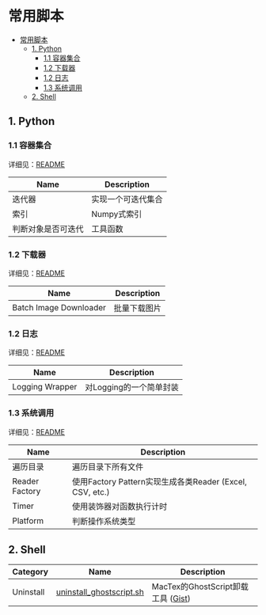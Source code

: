 # 常用脚本

- [常用脚本](#常用脚本)
  - [1. Python](#1-python)
    - [1.1 容器集合](#11-容器集合)
    - [1.2 下载器](#12-下载器)
    - [1.2 日志](#12-日志)
    - [1.3 系统调用](#13-系统调用)
  - [2. Shell](#2-shell)

## 1. Python

### 1.1 容器集合

详细见：[README](./python/collection)

| Name | Description |
| ---- | ---- |
| 迭代器 | 实现一个可迭代集合 |
| 索引 | Numpy式索引 |
| 判断对象是否可迭代 | 工具函数 |

### 1.2 下载器

详细见：[README](./python/download)

| Name | Description |
| ---- | ---- |
| Batch Image Downloader | 批量下载图片 |

### 1.2 日志

详细见：[README](./python/log)

| Name | Description |
| ---- | ---- |
| Logging Wrapper | 对Logging的一个简单封装 |

### 1.3 系统调用

详细见：[README](./python/os)

| Name | Description |
| ---- | ---- |
| 遍历目录 | 遍历目录下所有文件 |
| Reader Factory | 使用Factory Pattern实现生成各类Reader (Excel, CSV, etc.) |
| Timer | 使用装饰器对函数执行计时 |
| Platform | 判断操作系统类型 |

## 2. Shell

| Category | Name | Description |
| ---- | ---- | ---- |
| Uninstall | [uninstall_ghostscript.sh](./shell/uninstall/uninstall_ghostscript.sh) | MacTex的GhostScript卸载工具 ([Gist](https://gist.github.com/luowanqian/37e40d2ad53668e52761c253afebaca2)) 

